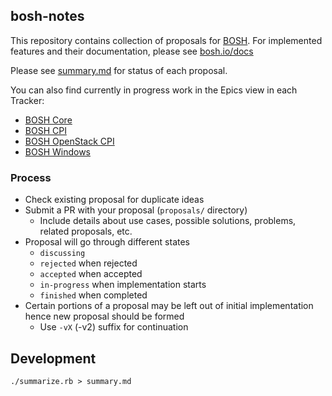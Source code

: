 ## bosh-notes

This repository contains collection of proposals for [BOSH](https://github.com/cloudfoundry/bosh). For implemented features and their documentation, please see [bosh.io/docs](https://bosh.io/docs)

Please see [summary.md](summary.md) for status of each proposal.

You can also find currently in progress work in the Epics view in each Tracker:

- [BOSH Core](https://www.pivotaltracker.com/n/projects/956238)
- [BOSH CPI](https://www.pivotaltracker.com/n/projects/1133984)
- [BOSH OpenStack CPI](https://www.pivotaltracker.com/n/projects/1456570)
- [BOSH Windows](https://www.pivotaltracker.com/n/projects/1479998)

### Process

- Check existing proposal for duplicate ideas
- Submit a PR with your proposal (`proposals/` directory)
  - Include details about use cases, possible solutions, problems, related proposals, etc.
- Proposal will go through different states
  - `discussing`
  - `rejected` when rejected
  - `accepted` when accepted
  - `in-progress` when implementation starts
  - `finished` when completed
- Certain portions of a proposal may be left out of initial implementation hence new proposal should be formed
  - Use `-vX` (-v2) suffix for continuation

## Development

```
./summarize.rb > summary.md
```
